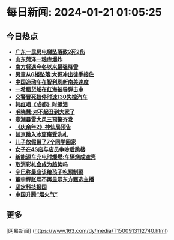 
# 每日新闻: 2024-01-21 01:05:25
## 今日热点

- **[广东一民房电梯坠落致2死2伤](https://www.163.com/search?keyword=%E5%B9%BF%E4%B8%9C%E4%B8%80%E6%B0%91%E6%88%BF%E7%94%B5%E6%A2%AF%E5%9D%A0%E8%90%BD%E8%87%B42%E6%AD%BB2%E4%BC%A4)**
- **[山东菏泽一粮库爆炸](https://www.163.com/search?keyword=%E5%B1%B1%E4%B8%9C%E8%8F%8F%E6%B3%BD%E4%B8%80%E7%B2%AE%E5%BA%93%E7%88%86%E7%82%B8)**
- **[南方将遇今冬以来最强降雪](https://www.163.com/search?keyword=%E5%8D%97%E6%96%B9%E5%B0%86%E9%81%87%E4%BB%8A%E5%86%AC%E4%BB%A5%E6%9D%A5%E6%9C%80%E5%BC%BA%E9%99%8D%E9%9B%AA)**
- **[男童从6楼坠落:大哥冲出徒手接住](https://www.163.com/search?keyword=%E7%94%B7%E7%AB%A5%E4%BB%8E6%E6%A5%BC%E5%9D%A0%E8%90%BD+%E5%A4%A7%E5%93%A5%E5%86%B2%E5%87%BA%E5%BE%92%E6%89%8B%E6%8E%A5%E4%BD%8F)**
- **[中国造动车在智利刷新南美速度](https://www.163.com/search?keyword=%E4%B8%AD%E5%9B%BD%E9%80%A0%E5%8A%A8%E8%BD%A6%E5%9C%A8%E6%99%BA%E5%88%A9%E5%88%B7%E6%96%B0%E5%8D%97%E7%BE%8E%E9%80%9F%E5%BA%A6)**
- **[一希腊货船在红海被导弹击中](https://www.163.com/search?keyword=%E4%B8%80%E5%B8%8C%E8%85%8A%E8%B4%A7%E8%88%B9%E5%9C%A8%E7%BA%A2%E6%B5%B7%E8%A2%AB%E5%AF%BC%E5%BC%B9%E5%87%BB%E4%B8%AD)**
- **[交警冒死挡停时速130失控汽车](https://www.163.com/search?keyword=%E4%BA%A4%E8%AD%A6%E5%86%92%E6%AD%BB%E6%8C%A1%E5%81%9C%E6%97%B6%E9%80%9F130%E5%A4%B1%E6%8E%A7%E6%B1%BD%E8%BD%A6)**
- **[韩红唱《成都》时飙泪](https://www.163.com/search?keyword=%E9%9F%A9%E7%BA%A2%E5%94%B1%E3%80%8A%E6%88%90%E9%83%BD%E3%80%8B%E6%97%B6%E9%A3%99%E6%B3%AA)**
- **[毛晓慧:对不起丑到大家了](https://www.163.com/search?keyword=%E6%AF%9B%E6%99%93%E6%85%A7+%E5%AF%B9%E4%B8%8D%E8%B5%B7%E4%B8%91%E5%88%B0%E5%A4%A7%E5%AE%B6%E4%BA%86)**
- **[寒潮暴雪大风三预警齐发](https://www.163.com/search?keyword=%E5%AF%92%E6%BD%AE%E6%9A%B4%E9%9B%AA%E5%A4%A7%E9%A3%8E%E4%B8%89%E9%A2%84%E8%AD%A6%E9%BD%90%E5%8F%91)**
- **[《庆余年2》神仙局预告](https://www.163.com/search?keyword=%E3%80%8A%E5%BA%86%E4%BD%99%E5%B9%B42%E3%80%8B%E7%A5%9E%E4%BB%99%E5%B1%80%E9%A2%84%E5%91%8A)**
- **[普京跳入冰窟窿受洗礼](https://www.163.com/search?keyword=%E6%99%AE%E4%BA%AC%E8%B7%B3%E5%85%A5%E5%86%B0%E7%AA%9F%E7%AA%BF%E5%8F%97%E6%B4%97%E7%A4%BC)**
- **[儿子放假带了7个同学回家](https://www.163.com/search?keyword=%E5%84%BF%E5%AD%90%E6%94%BE%E5%81%87%E5%B8%A6%E4%BA%867%E4%B8%AA%E5%90%8C%E5%AD%A6%E5%9B%9E%E5%AE%B6)**
- **[女子在4S店与店员争吵后跳楼](https://www.163.com/search?keyword=%E5%A5%B3%E5%AD%90%E5%9C%A84S%E5%BA%97%E4%B8%8E%E5%BA%97%E5%91%98%E4%BA%89%E5%90%B5%E5%90%8E%E8%B7%B3%E6%A5%BC)**
- **[新能源车充电时爆燃:车辆烧成空壳](https://www.163.com/search?keyword=%E6%96%B0%E8%83%BD%E6%BA%90%E8%BD%A6%E5%85%85%E7%94%B5%E6%97%B6%E7%88%86%E7%87%83+%E8%BD%A6%E8%BE%86%E7%83%A7%E6%88%90%E7%A9%BA%E5%A3%B3)**
- **[取消彩礼会成为趋势吗](https://www.163.com/search?keyword=%E5%8F%96%E6%B6%88%E5%BD%A9%E7%A4%BC%E4%BC%9A%E6%88%90%E4%B8%BA%E8%B6%8B%E5%8A%BF%E5%90%97)**
- **[辛巴称最应该给孩子吃预制菜](https://www.163.com/search?keyword=%E8%BE%9B%E5%B7%B4%E7%A7%B0%E6%9C%80%E5%BA%94%E8%AF%A5%E7%BB%99%E5%AD%A9%E5%AD%90%E5%90%83%E9%A2%84%E5%88%B6%E8%8F%9C)**
- **[董宇辉账号不再显示东方甄选主播](https://www.163.com/search?keyword=%E8%91%A3%E5%AE%87%E8%BE%89%E8%B4%A6%E5%8F%B7%E4%B8%8D%E5%86%8D%E6%98%BE%E7%A4%BA%E4%B8%9C%E6%96%B9%E7%94%84%E9%80%89%E4%B8%BB%E6%92%AD)**
- **[坚定科技报国](https://www.163.com/search?keyword=%E5%9D%9A%E5%AE%9A%E7%A7%91%E6%8A%80%E6%8A%A5%E5%9B%BD)**
- **[中国升腾“烟火气”](https://www.163.com/search?keyword=%E4%B8%AD%E5%9B%BD%E5%8D%87%E8%85%BE%E2%80%9C%E7%83%9F%E7%81%AB%E6%B0%94%E2%80%9D)**

## 更多
[网易新闻] (https://www.163.com/dy/media/T1500913112740.html)
